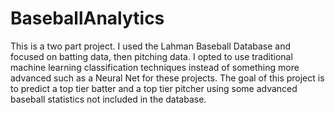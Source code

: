 # BaseballAnalytics
This is a two part project. I used the Lahman Baseball Database and focused on batting data, then pitching data. I opted to use traditional machine learning classification techniques instead of something more advanced such as a Neural Net for these projects. The goal of this project is to predict a top tier batter and a top tier pitcher using some advanced baseball statistics not included in the database.
